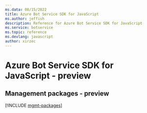 ```yaml
---
ms.data: 08/15/2022
title: Azure Bot Service SDK for JavaScript
ms.author: jeffish
description: Reference for Azure Bot Service SDK for JavaScript
ms.service: botservice
ms.topic: reference
ms.devlang: javascript
author: xirzec
---
```

# Azure Bot Service SDK for JavaScript - preview

## Management packages - preview
[!INCLUDE [mgmt-packages](bot-service-mgmt-index.md)]